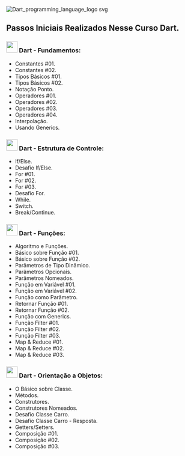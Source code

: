 ![Dart_programming_language_logo svg](https://github.com/DalilaDeveloperMobile/Fundamentos-Dart/assets/29806802/eea0f66c-2c14-442d-b7b0-dd6914e65897)
## Passos Iniciais Realizados Nesse Curso Dart.
### <img src="https://gifs.eco.br/wp-content/uploads/2021/06/gifs-de-coracao-7.gif" width="30px"> Dart - Fundamentos:
- Constantes #01.
- Constantes #02.
- Tipos Básicos #01.
- Tipos Básicos #02.
- Notação Ponto.
- Operadores #01.
- Operadores #02.
- Operadores #03.
- Operadores #04.
- Interpolação.
- Usando Generics.
### <img src="https://gifs.eco.br/wp-content/uploads/2021/06/gifs-de-coracao-7.gif" width="30px"> Dart - Estrutura de Controle:
- If/Else.
- Desafio If/Else.
- For #01.
- For #02.
- For #03.
- Desafio For.
- While.
- Switch.
- Break/Continue.
### <img src="https://gifs.eco.br/wp-content/uploads/2021/06/gifs-de-coracao-7.gif" width="30px"> Dart - Funções:
- Algoritmo e Funções.
- Básico sobre Função #01.
- Básico sobre Função #02.
- Parâmetros de Tipo Dinâmico.
- Parâmetros Opcionais.
- Parâmetros Nomeados.
- Função em Variável #01.
- Função em Variável #02.
- Função como Parâmetro.
- Retornar Função #01.
- Retornar Função #02.
- Função com Generics.
- Função Filter #01.
- Função Filter #02.
- Função Filter #03.
- Map & Reduce #01.
- Map & Reduce #02.
- Map & Reduce #03.
### <img src="https://gifs.eco.br/wp-content/uploads/2021/06/gifs-de-coracao-7.gif" width="30px"> Dart - Orientação a Objetos:
- O Básico sobre Classe.
- Métodos.
- Construtores.
- Construtores Nomeados.
- Desafio Classe Carro.
- Desafio Classe Carro - Resposta.
- Getters/Setters.
- Composição #01.
- Composição #02.
- Composição #03.

